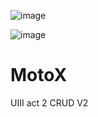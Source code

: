 ![image](https://github.com/Alangalindo1/MotoX/assets/144919299/98f7b36d-bf92-4b5b-9f47-66f27066e94f)

![image](https://github.com/Alangalindo1/MotoX/assets/144919299/04d6aa4c-523e-49ad-80f5-e6df5ac34ecd)
# MotoX
UIII  act 2 CRUD V2
